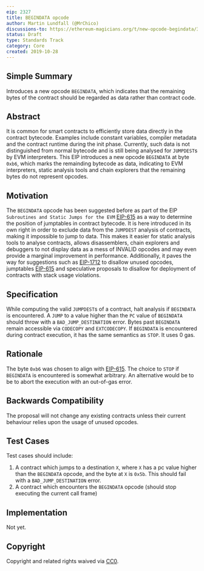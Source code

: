 ```yaml
---
eip: 2327
title: BEGINDATA opcode
author: Martin Lundfall (@MrChico)
discussions-to: https://ethereum-magicians.org/t/new-opcode-begindata/3727
status: Draft
type: Standards Track
category: Core
created: 2019-10-28
---
```


## Simple Summary
Introduces a new opcode `BEGINDATA`, which indicates that the remaining bytes of the contract should be regarded as data rather than contract code.

## Abstract
It is common for smart contracts to efficiently store data directly in the contract bytecode. Examples include constant variables, compiler metadata and the contract runtime during the init phase. Currently, such data is not distinguished from normal bytecode and is still being analysed for `JUMPDEST`s by EVM interpreters. This EIP introduces a new opcode `BEGINDATA` at byte `0xb6`, which marks the remainding bytecode as data, indicating to EVM interpreters, static analysis tools and chain explorers that the remaining bytes do not represent opcodes.

## Motivation
The `BEGINDATA` opcode has been suggested before as part of the EIP `Subroutines and Static Jumps for the EVM` [EIP-615](./eip-615.md) as a way to determine the position of jumptables in contract bytecode. It is here introduced in its own right in order to exclude data from the `JUMPDEST` analysis of contracts, making it impossible to jump to data. This makes it easier for static analysis tools to analyse contracts, allows disassemblers, chain explorers and debuggers to not display data as a mess of INVALID opcodes and may even provide a marginal improvement in performance. Additionally, it paves the way for suggestions such as [EIP-1712](https://github.com/ethereum/EIPs/pull/1712) to disallow unused opcodes, jumptables [EIP-615](./eip-615.md) and speculative proposals to disallow for deployment of contracts with stack usage violations.

## Specification
While computing the valid `JUMPDEST`s of a contract, halt analysis if `BEGINDATA` is encountered. A `JUMP` to a value higher than the `PC` value of `BEGINDATA` should throw with a `BAD_JUMP_DESTINATION` error. Bytes past `BEGINDATA` remain accessible via `CODECOPY` and `EXTCODECOPY`.
If `BEGINDATA` is encountered during contract execution, it has the same semantics as `STOP`. It uses 0 gas.

## Rationale
The byte `0xb6` was chosen to align with [EIP-615](./eip-615.md).
The choice to `STOP` if `BEGINDATA` is encountered is somewhat arbitrary. An alternative would be to be to abort the execution with an out-of-gas error.

## Backwards Compatibility
The proposal will not change any existing contracts unless their current behaviour relies upon the usage of unused opcodes.

## Test Cases
Test cases should include:
1) A contract which jumps to a destination `X`, where `X` has a pc value higher than the `BEGINDATA` opcode, and the byte at `X` is `0x5b`. This should fail with a `BAD_JUMP_DESTINATION` error.
2) A contract which encounters the `BEGINDATA` opcode (should stop executing the current call frame)

## Implementation
Not yet.

## Copyright
Copyright and related rights waived via [CC0](https://creativecommons.org/publicdomain/zero/1.0/).
